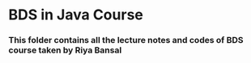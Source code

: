 
# BDS in Java Course
### This folder contains all the lecture notes and codes of BDS course taken by Riya Bansal
